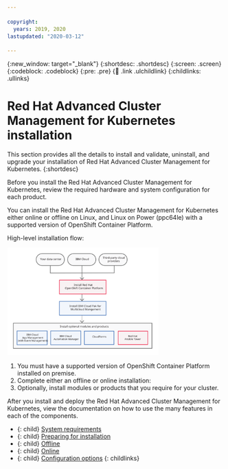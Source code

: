 ```yaml
---

copyright:
  years: 2019, 2020
lastupdated: "2020-03-12"

---
```


{:new_window: target="_blank"}
{:shortdesc: .shortdesc}
{:screen: .screen}
{:codeblock: .codeblock}
{:pre: .pre}
{:child: .link .ulchildlink}
{:childlinks: .ullinks}

# Red Hat Advanced Cluster Management for Kubernetes installation

This section provides all the details to install and validate, uninstall, and upgrade your installation of Red Hat Advanced Cluster Management for Kubernetes.
{:shortdesc}

Before you install the Red Hat Advanced Cluster Management for Kubernetes, review the required hardware and system configuration for each product.

You can install the Red Hat Advanced Cluster Management for Kubernetes either online or offline on Linux, and Linux on Power (ppc64le) with a supported version of OpenShift Container Platform.

High-level installation flow:

<img src="../images/install_cp4mcm.svg" width="70%" alt="High-level installation">

1. You must have a supported version of OpenShift Container Platform installed on premise.
2. Complete either an offline or online installation:
3. Optionally, install modules or products that you require for your cluster.

After you install and deploy the Red Hat Advanced Cluster Management for Kubernetes, view the documentation on how to use the many features in each of the components.

   - {: child} [System requirements](requirements.md)
   - {: child} [Preparing for installation](prep.md)
   - {: child} [Offline](offline.md)
   - {: child} [Online](online.md)
   - {: child} [Configuration options](config_install.md)
   {: childlinks}
